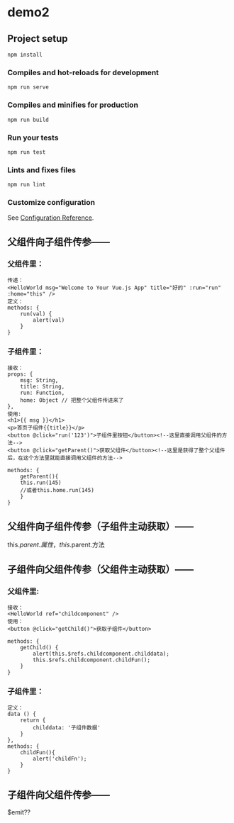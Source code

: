 # demo2

## Project setup
```
npm install
```

### Compiles and hot-reloads for development
```
npm run serve
```

### Compiles and minifies for production
```
npm run build
```

### Run your tests
```
npm run test
```

### Lints and fixes files
```
npm run lint
```

### Customize configuration
See [Configuration Reference](https://cli.vuejs.org/config/).


## 父组件向子组件传参——
### 父组件里：
    传递：
    <HelloWorld msg="Welcome to Your Vue.js App" title="好的" :run="run" :home="this" />
    定义：
    methods: {
        run(val) {
            alert(val)
        }
    }
### 子组件里：
    接收：
    props: {
        msg: String,
        title: String,
        run: Function,
        home: Object // 把整个父组件传进来了
    },
    使用:
    <h1>{{ msg }}</h1>
    <p>首页子组件{{title}}</p>
    <button @click="run('123')">子组件里按钮</button><!--这里直接调用父组件的方法-->
    <button @click="getParent()">获取父组件</button><!--这里是获得了整个父组件后，在这个方法里就能直接调用父组件的方法-->

    methods: {
        getParent(){
        this.run(145)
        //或者this.home.run(145)
        }
    }

## 父组件向子组件传参（子组件主动获取）——
this.$parent.属性，this.$parent.方法


## 子组件向父组件传参（父组件主动获取）——
### 父组件里:
    接收：
    <HelloWorld ref="childcomponent" />
    使用：
    <button @click="getChild()">获取子组件</button>

    methods: {
        getChild() {
            alert(this.$refs.childcomponent.childdata);
            this.$refs.childcomponent.childFun();
        }
    }
### 子组件里：
    定义：
    data () {
        return {
            childdata: '子组件数据'
        }
    },
    methods: {
        childFun(){
            alert('childFn');
        }
    }


## 子组件向父组件传参——
$emit??